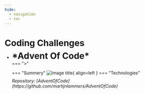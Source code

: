 ```yaml
---
hide:
  - navigation
  - toc
---
```


# Coding Challenges


<div class="grid cards" markdown>

-   <h1 style="margin-top:-10px; margin-bottom:-15px">
        *Advent Of Code* 
    </h1>

    === ">"

    === "Summery"
        ![Image title](https://dummyimage.com/250x250/eee/aaa){ align=left } 
    === "Technologies"
    <h6 style="margin-top:-5px; margin-bottom:-10px;">
        Repository: [AdventOfCode](https://github.com/martijnlammers/AdventOfCode) 
    </h6> 
</div>